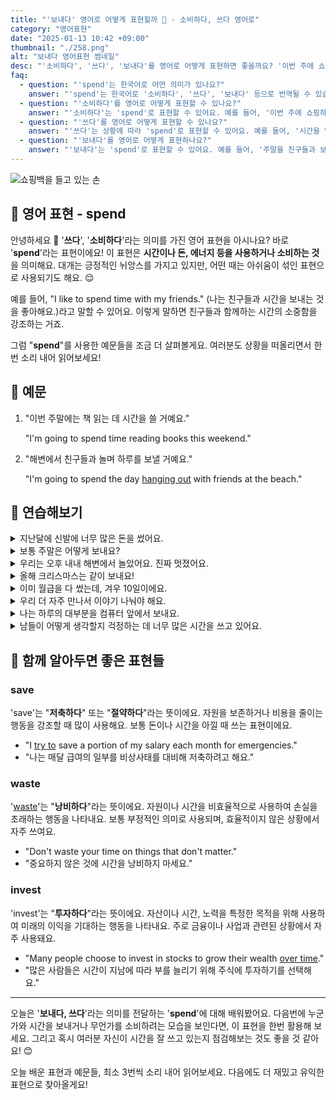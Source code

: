 ```yaml
---
title: "'보내다' 영어로 어떻게 표현할까 💸 - 소비하다, 쓰다 영어로"
category: "영어표현"
date: "2025-01-13 10:42 +09:00"
thumbnail: "./258.png"
alt: "보내다 영어표현 썸네일"
desc: "'소비하다', '쓰다', '보내다'를 영어로 어떻게 표현하면 좋을까요? '이번 주에 쇼핑하는 데 돈을 많이 소비했어', '시간을 많이 쓰는 것 같아', '주말을 친구들과 보내는 게 좋아' 등을 영어로 표현하는 법을 배워봅시다. 다양한 예문을 통해서 연습하고 본인의 표현으로 만들어 보세요."
faq:
  - question: "'spend'는 한국어로 어떤 의미가 있나요?"
    answer: "'spend'는 한국어로 '소비하다', '쓰다', '보내다' 등으로 번역될 수 있습니다. 주로 시간이나 돈을 사용하는 상황에서 많이 쓰여요."
  - question: "'소비하다'를 영어로 어떻게 표현할 수 있나요?"
    answer: "'소비하다'는 'spend'로 표현할 수 있어요. 예를 들어, '이번 주에 쇼핑하는 데 돈을 많이 소비했어'는 'I spent a lot of money shopping this week'로 말할 수 있어요."
  - question: "'쓰다'를 영어로 어떻게 표현할 수 있나요?"
    answer: "'쓰다'는 상황에 따라 'spend'로 표현할 수 있어요. 예를 들어, '시간을 많이 쓰는 것 같아'는 'I feel like I spend a lot of time'으로 말할 수 있어요."
  - question: "'보내다'를 영어로 어떻게 표현하나요?"
    answer: "'보내다'는 'spend'로 표현할 수 있어요. 예를 들어, '주말을 친구들과 보내는 게 좋아'는 'I like to spend my weekends with friends'로 표현할 수 있어요."
---
```


![쇼핑백을 들고 있는 손](./258-1.jpg)

## 🌟 영어 표현 - spend

안녕하세요 👋 '**쓰다**', '**소비하다**'라는 의미를 가진 영어 표현을 아시나요? 바로 '**spend**'라는 표현이에요! 이 표현은 **시간이나 돈, 에너지 등을 사용하거나 소비하는 것**을 의미해요. 대개는 긍정적인 뉘앙스를 가지고 있지만, 어떤 때는 아쉬움이 섞인 표현으로 사용되기도 해요. 😌

예를 들어, "I like to spend time with my friends." (나는 친구들과 시간을 보내는 것을 좋아해요.)라고 말할 수 있어요. 이렇게 말하면 친구들과 함께하는 시간의 소중함을 강조하는 거죠.

<script async src="https://pagead2.googlesyndication.com/pagead/js/adsbygoogle.js?client=ca-pub-1465612013356152"
     crossorigin="anonymous"></script>
<!-- engple-horizontal-ad -->

<ins class="adsbygoogle"
     style="display:block"
     data-ad-client="ca-pub-1465612013356152"
     data-ad-slot="2106896038"
     data-ad-format="auto"
     data-full-width-responsive="true"></ins>

<script>
     (adsbygoogle = window.adsbygoogle || []).push({});
</script>

그럼 "**spend**"를 사용한 예문들을 조금 더 살펴볼게요. 여러분도 상황을 떠올리면서 한 번 소리 내어 읽어보세요!

## 📖 예문

1. "이번 주말에는 책 읽는 데 시간을 쓸 거예요."

   "I'm going to spend time reading books this weekend."

2. "해변에서 친구들과 놀며 하루를 보낼 거예요."

   "I'm going to spend the day [hanging out](/blog/in-english/127.hang-out/) with friends at the beach."

## 💬 연습해보기

<details>
<summary>지난달에 신발에 너무 많은 돈을 썼어요.</summary>
<span>I spent way too much on shoes last month.</span>
</details>

<details>
<summary>보통 주말은 어떻게 보내요?</summary>
<span>How do you spend your weekends usually?</span>
</details>

<details>
<summary>우리는 오후 내내 해변에서 놀았어요. 진짜 멋졌어요.</summary>
<span>We spent the whole afternoon at the beach. It was amazing.</span>
</details>

<details>
<summary>올해 크리스마스는 같이 보내요!</summary>
<span>Let's spend Christmas together this year!</span>
</details>

<details>
<summary>이미 월급을 다 썼는데, 겨우 10일이에요.</summary>
<span>I've already spent my entire paycheck, and it's only the 10th.</span>
</details>

<details>
<summary>우리 더 자주 만나서 이야기 나눠야 해요.</summary>
<span>We should spend more time <a href="/blog/in-english/021.catch-up-on/">catching up</a>.</span>
</details>

<details>
<summary>나는 하루의 대부분을 컴퓨터 앞에서 보내요.</summary>
<span>I spend most of my day in front of a computer.</span>
</details>

<details>
<summary>남들이 어떻게 생각할지 걱정하는 데 너무 많은 시간을 쓰고 있어요.</summary>
<span>You're spending too much time <a href="/blog/in-english/209.worry-about/">worrying abou</a>t what others think.</span>
</details>

## 🤝 함께 알아두면 좋은 표현들

### save

'save'는 "**저축하다**" 또는 "**절약하다**"라는 뜻이에요. 자원을 보존하거나 비용을 줄이는 행동을 강조할 때 많이 사용해요. 보통 돈이나 시간을 아낄 때 쓰는 표현이에요.

- "I [try to](/blog/in-english/117.try-to/) save a portion of my salary each month for emergencies."
- "나는 매달 급여의 일부를 비상사태를 대비해 저축하려고 해요."

### waste

'[waste](/blog/in-english/260.waste/)'는 "**낭비하다**"라는 뜻이에요. 자원이나 시간을 비효율적으로 사용하여 손실을 초래하는 행동을 나타내요. 보통 부정적인 의미로 사용되며, 효율적이지 않은 상황에서 자주 쓰여요.

- "Don't waste your time on things that don't matter."
- "중요하지 않은 것에 시간을 낭비하지 마세요."

### invest

'invest'는 "**투자하다**"라는 뜻이에요. 자산이나 시간, 노력을 특정한 목적을 위해 사용하여 미래의 이익을 기대하는 행동을 나타내요. 주로 금융이나 사업과 관련된 상황에서 자주 사용돼요.

- "Many people choose to invest in stocks to grow their wealth [over time](/blog/in-english/189.over-time/)."
- "많은 사람들은 시간이 지남에 따라 부를 늘리기 위해 주식에 투자하기를 선택해요."

---

오늘은 '**보내다, 쓰다**'라는 의미를 전달하는 '**spend**'에 대해 배워봤어요. 다음번에 누군가와 시간을 보내거나 무언가를 소비하려는 모습을 보인다면, 이 표현을 한번 활용해 보세요. 그리고 혹시 여러분 자신이 시간을 잘 쓰고 있는지 점검해보는 것도 좋을 것 같아요! 😊

오늘 배운 표현과 예문들, 최소 3번씩 소리 내어 읽어보세요. 다음에도 더 재밌고 유익한 표현으로 찾아올게요!
